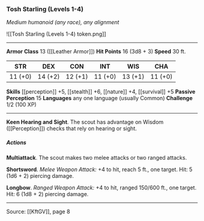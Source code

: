 ### Tosh Starling (Levels 1-4)
_Medium humanoid (any race), any alignment_

![[Tosh Starling (Levels 1-4) token.png]]


---

**Armor Class** 13 ([[Leather Armor]])
**Hit Points** 16 (3d8 + 3)
**Speed** 30 ft.

| STR     | DEX     | CON     | INT     | WIS     | CHA     |
|---------|---------|---------|---------|---------|---------|
| 11 (+0) | 14 (+2) | 12 (+1) | 11 (+0) | 13 (+1) | 11 (+0) |

**Skills** [[perception]] +5, [[stealth]] +6, [[nature]] +4, [[survival]] +5
**Passive Perception** 15
**Languages** any one language (usually Common)
**Challenge** 1/2 (100 XP)

---

**Keen Hearing and Sight**. The scout has advantage on Wisdom ([[Perception]]) checks that rely on hearing or sight.

##### Actions
**Multiattack**. The scout makes two melee attacks or two ranged attacks.

**Shortsword**. _Melee Weapon Attack:_ +4 to hit, reach 5 ft., one target. Hit: 5 (1d6 + 2) piercing damage.

**Longbow**. _Ranged Weapon Attack:_ +4 to hit, ranged 150/600 ft., one target. Hit: 6 (1d8 + 2) piercing damage.


---

Source: [[KftGV]], page 8